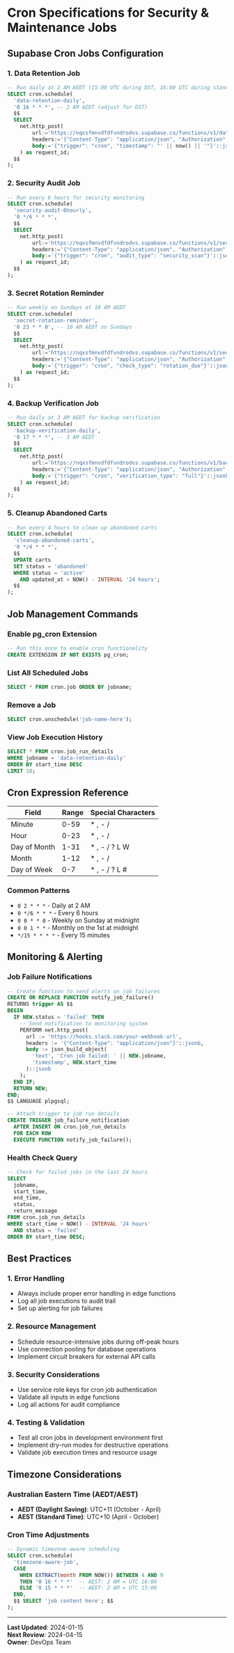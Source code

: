 # Cron Specifications for Security & Maintenance Jobs

## Supabase Cron Jobs Configuration

### 1. Data Retention Job
```sql
-- Run daily at 2 AM AEDT (15:00 UTC during DST, 16:00 UTC during standard time)
SELECT cron.schedule(
  'data-retention-daily',
  '0 16 * * *', -- 2 AM AEDT (adjust for DST)
  $$
  SELECT
    net.http_post(
        url:='https://nqxsfmnvdfdfvndrodvs.supabase.co/functions/v1/data-retention-job',
        headers:='{"Content-Type": "application/json", "Authorization": "Bearer eyJhbGciOiJIUzI1NiIsInR5cCI6IkpXVCJ9.eyJpc3MiOiJzdXBhYmFzZSIsInJlZiI6Im5xeHNmbW52ZGZkZnZuZHJvZHZzIiwicm9sZSI6ImFub24iLCJpYXQiOjE3NTcxMjc0MTksImV4cCI6MjA3MjcwMzQxOX0.XohXpJo_kwqtL7fgRbITjW6cq_atc97V6PfUArks-t0"}'::jsonb,
        body:='{"trigger": "cron", "timestamp": "' || now() || '"}'::jsonb
    ) as request_id;
  $$
);
```

### 2. Security Audit Job  
```sql
-- Run every 6 hours for security monitoring
SELECT cron.schedule(
  'security-audit-6hourly',
  '0 */6 * * *',
  $$
  SELECT
    net.http_post(
        url:='https://nqxsfmnvdfdfvndrodvs.supabase.co/functions/v1/security-audit-job',
        headers:='{"Content-Type": "application/json", "Authorization": "Bearer eyJhbGciOiJIUzI1NiIsInR5cCI6IkpXVCJ9.eyJpc3MiOiJzdXBhYmFzZSIsInJlZiI6Im5xeHNmbW52ZGZkZnZuZHJvZHZzIiwicm9sZSI6ImFub24iLCJpYXQiOjE3NTcxMjc0MTksImV4cCI6MjA3MjcwMzQxOX0.XohXpJo_kwqtL7fgRbITjW6cq_atc97V6PfUArks-t0"}'::jsonb,
        body:='{"trigger": "cron", "audit_type": "security_scan"}'::jsonb
    ) as request_id;
  $$
);
```

### 3. Secret Rotation Reminder
```sql
-- Run weekly on Sundays at 10 AM AEDT
SELECT cron.schedule(
  'secret-rotation-reminder',
  '0 23 * * 0', -- 10 AM AEDT on Sundays
  $$
  SELECT
    net.http_post(
        url:='https://nqxsfmnvdfdfvndrodvs.supabase.co/functions/v1/secret-rotation-reminder',
        headers:='{"Content-Type": "application/json", "Authorization": "Bearer eyJhbGciOiJIUzI1NiIsInR5cCI6IkpXVCJ9.eyJpc3MiOiJzdXBhYmFzZSIsInJlZiI6Im5xeHNmbW52ZGZkZnZuZHJvZHZzIiwicm9sZSI6ImFub24iLCJpYXQiOjE3NTcxMjc0MTksImV4cCI6MjA3MjcwMzQxOX0.XohXpJo_kwqtL7fgRbITjW6cq_atc97V6PfUArks-t0"}'::jsonb,
        body:='{"trigger": "cron", "check_type": "rotation_due"}'::jsonb
    ) as request_id;
  $$
);
```

### 4. Backup Verification Job
```sql
-- Run daily at 3 AM AEDT for backup verification
SELECT cron.schedule(
  'backup-verification-daily',
  '0 17 * * *', -- 3 AM AEDT
  $$
  SELECT
    net.http_post(
        url:='https://nqxsfmnvdfdfvndrodvs.supabase.co/functions/v1/backup-verification',
        headers:='{"Content-Type": "application/json", "Authorization": "Bearer eyJhbGciOiJIUzI1NiIsInR5cCI6IkpXVCJ9.eyJpc3MiOiJzdXBhYmFzZSIsInJlZiI6Im5xeHNmbW52ZGZkZnZuZHJvZHZzIiwicm9sZSI6ImFub24iLCJpYXQiOjE3NTcxMjc0MTksImV4cCI6MjA3MjcwMzQxOX0.XohXpJo_kwqtL7fgRbITjW6cq_atc97V6PfUArks-t0"}'::jsonb,
        body:='{"trigger": "cron", "verification_type": "full"}'::jsonb
    ) as request_id;
  $$
);
```

### 5. Cleanup Abandoned Carts
```sql
-- Run every 4 hours to clean up abandoned carts
SELECT cron.schedule(
  'cleanup-abandoned-carts',
  '0 */4 * * *',
  $$
  UPDATE carts 
  SET status = 'abandoned' 
  WHERE status = 'active' 
    AND updated_at < NOW() - INTERVAL '24 hours';
  $$
);
```

## Job Management Commands

### Enable pg_cron Extension
```sql
-- Run this once to enable cron functionality
CREATE EXTENSION IF NOT EXISTS pg_cron;
```

### List All Scheduled Jobs
```sql
SELECT * FROM cron.job ORDER BY jobname;
```

### Remove a Job
```sql
SELECT cron.unschedule('job-name-here');
```

### View Job Execution History
```sql
SELECT * FROM cron.job_run_details 
WHERE jobname = 'data-retention-daily' 
ORDER BY start_time DESC 
LIMIT 10;
```

## Cron Expression Reference

| Field | Range | Special Characters |
|-------|-------|-------------------|
| Minute | 0-59 | * , - / |
| Hour | 0-23 | * , - / |
| Day of Month | 1-31 | * , - / ? L W |
| Month | 1-12 | * , - / |
| Day of Week | 0-7 | * , - / ? L # |

### Common Patterns
- `0 2 * * *` - Daily at 2 AM
- `0 */6 * * *` - Every 6 hours
- `0 0 * * 0` - Weekly on Sunday at midnight
- `0 0 1 * *` - Monthly on the 1st at midnight
- `*/15 * * * *` - Every 15 minutes

## Monitoring & Alerting

### Job Failure Notifications
```sql
-- Create function to send alerts on job failures
CREATE OR REPLACE FUNCTION notify_job_failure()
RETURNS trigger AS $$
BEGIN
  IF NEW.status = 'failed' THEN
    -- Send notification to monitoring system
    PERFORM net.http_post(
      url := 'https://hooks.slack.com/your-webhook-url',
      headers := '{"Content-Type": "application/json"}'::jsonb,
      body := json_build_object(
        'text', 'Cron job failed: ' || NEW.jobname,
        'timestamp', NEW.start_time
      )::jsonb
    );
  END IF;
  RETURN NEW;
END;
$$ LANGUAGE plpgsql;

-- Attach trigger to job run details
CREATE TRIGGER job_failure_notification
  AFTER INSERT ON cron.job_run_details
  FOR EACH ROW
  EXECUTE FUNCTION notify_job_failure();
```

### Health Check Query
```sql
-- Check for failed jobs in the last 24 hours
SELECT 
  jobname,
  start_time,
  end_time,
  status,
  return_message
FROM cron.job_run_details 
WHERE start_time > NOW() - INTERVAL '24 hours'
  AND status = 'failed'
ORDER BY start_time DESC;
```

## Best Practices

### 1. Error Handling
- Always include proper error handling in edge functions
- Log all job executions to audit trail
- Set up alerting for job failures

### 2. Resource Management
- Schedule resource-intensive jobs during off-peak hours
- Use connection pooling for database operations
- Implement circuit breakers for external API calls

### 3. Security Considerations
- Use service role keys for cron job authentication
- Validate all inputs in edge functions
- Log all actions for audit compliance

### 4. Testing & Validation
- Test all cron jobs in development environment first
- Implement dry-run modes for destructive operations
- Validate job execution times and resource usage

## Timezone Considerations

### Australian Eastern Time (AEDT/AEST)
- **AEDT (Daylight Saving)**: UTC+11 (October - April)
- **AEST (Standard Time)**: UTC+10 (April - October)

### Cron Time Adjustments
```sql
-- Dynamic timezone-aware scheduling
SELECT cron.schedule(
  'timezone-aware-job',
  CASE 
    WHEN EXTRACT(month FROM NOW()) BETWEEN 4 AND 9 
    THEN '0 16 * * *'  -- AEST: 2 AM = UTC 16:00
    ELSE '0 15 * * *'  -- AEDT: 2 AM = UTC 15:00
  END,
  $$ SELECT 'job content here'; $$
);
```

---
**Last Updated**: 2024-01-15  
**Next Review**: 2024-04-15  
**Owner**: DevOps Team